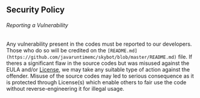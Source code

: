 ## Security Policy

###### Reporting a Vulnerability

Any vulnerability present in the codes must be reported to our developers. Those who do so will be credited on the `[README.md](https://github.com/javaruntimemc/skybot/blob/master/README.md)` file. If theres a significant flaw in the source codes but was misused against the EULA and/or [License](https://github.com/javaruntimemc/skybot/blob/master/LICENSE), we may take any suitable type of action against the offender. Misuse of the source codes may led to serious consequence as it is protected through License(s) which enable others to fair use the code without reverse-engineering it for illegal usage.

